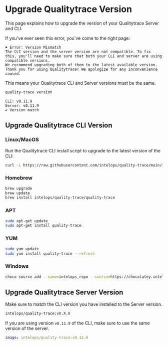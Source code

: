 # Upgrade Qualitytrace Version

This page explains how to upgrade the version of your Qualitytrace Server and CLI.

If you've ever seen this error, you've come to the right page:

```text
✖️ Error: Version Mismatch
The CLI version and the server version are not compatible. To fix this, you'll need to make sure that both your CLI and server are using compatible versions.
We recommend upgrading both of them to the latest available version. 
Thank you for using Qualitytrace! We apologize for any inconvenience caused.
```

This means your Qualitytrace CLI and Server versions must be the same.

```sh
quality-trace version
```

```text title="Expected output"
CLI: v0.11.9
Server: v0.11.9
✔️ Version match
```

## Upgrade Qualitytrace CLI Version

### Linux/MacOS

Run the Qualitytrace CLI install script to upgrade to the latest version of the CLI:

```sh
curl -L https://raw.githubusercontent.com/intelops/quality-trace/main/install-cli.sh | bash
```

### Homebrew

```sh
brew upgrade
brew update
brew install intelops/quality-trace/quality-trace
```

### APT

```sh
sudo apt-get update
sudo apt-get install quality-trace
```

### YUM

```sh
sudo yum update
sudo yum install quality-trace --refresh
```

### Windows

```sh
choco source add --name=intelops_repo --source=https://chocolatey.intelops.io/chocolatey ; choco upgrade quality-trace
```

## Upgrade Qualitytrace Server Version

Make sure to match the CLI version you have installed to the Server version.

```sh
intelops/quality-trace:vX.X.X
```

If you are using version `v0.11.9` of the CLI, make sure to use the same version of the server.

```yaml
image: intelops/quality-trace:v0.11.9
```
